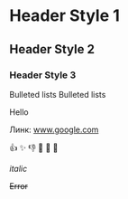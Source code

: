 # Header Style 1

## Header Style 2

### Header Style 3

Bulleted lists
Bulleted lists

Hello 

Линк: www.google.com

:+1:
:sparkles:
:-1:
:100:
:1234:
:8ball:

_italic_

~~Error~~

